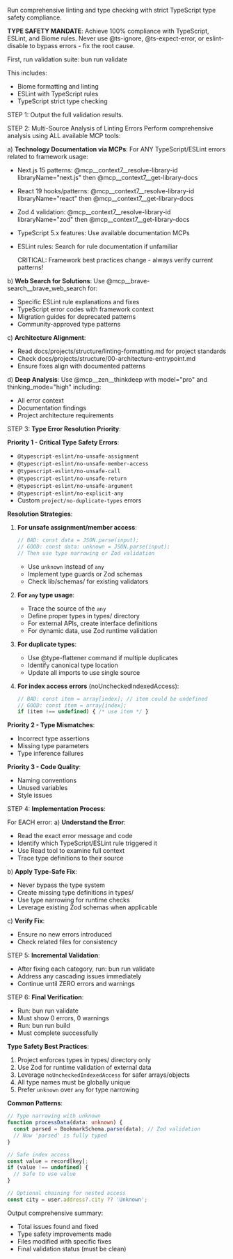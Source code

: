 Run comprehensive linting and type checking with strict TypeScript type safety compliance.

**TYPE SAFETY MANDATE**: Achieve 100% compliance with TypeScript, ESLint, and Biome rules. Never use @ts-ignore, @ts-expect-error, or eslint-disable to bypass errors - fix the root cause.

First, run validation suite: bun run validate

This includes:

- Biome formatting and linting
- ESLint with TypeScript rules
- TypeScript strict type checking

STEP 1: Output the full validation results.

STEP 2: Multi-Source Analysis of Linting Errors
Perform comprehensive analysis using ALL available MCP tools:

a) **Technology Documentation via MCPs**:
   For ANY TypeScript/ESLint errors related to framework usage:

- Next.js 15 patterns: @mcp__context7__resolve-library-id libraryName="next.js" then @mcp__context7__get-library-docs
- React 19 hooks/patterns: @mcp__context7__resolve-library-id libraryName="react" then @mcp__context7__get-library-docs
- Zod 4 validation: @mcp__context7__resolve-library-id libraryName="zod" then @mcp__context7__get-library-docs
- TypeScript 5.x features: Use available documentation MCPs
- ESLint rules: Search for rule documentation if unfamiliar

   CRITICAL: Framework best practices change - always verify current patterns!

b) **Web Search for Solutions**:
   Use @mcp__brave-search__brave_web_search for:

- Specific ESLint rule explanations and fixes
- TypeScript error codes with framework context
- Migration guides for deprecated patterns
- Community-approved type patterns

c) **Architecture Alignment**:

- Read docs/projects/structure/linting-formatting.md for project standards
- Check docs/projects/structure/00-architecture-entrypoint.md
- Ensure fixes align with documented patterns

d) **Deep Analysis**:
   Use @mcp__zen__thinkdeep with model="pro" and thinking_mode="high" including:

- All error context
- Documentation findings
- Project architecture requirements

STEP 3: **Type Error Resolution Priority**:

**Priority 1 - Critical Type Safety Errors**:

- `@typescript-eslint/no-unsafe-assignment`
- `@typescript-eslint/no-unsafe-member-access`
- `@typescript-eslint/no-unsafe-call`
- `@typescript-eslint/no-unsafe-return`
- `@typescript-eslint/no-unsafe-argument`
- `@typescript-eslint/no-explicit-any`
- Custom `project/no-duplicate-types` errors

**Resolution Strategies**:

1. **For unsafe assignment/member access**:
   ```typescript
   // BAD: const data = JSON.parse(input);
   // GOOD: const data: unknown = JSON.parse(input);
   // Then use type narrowing or Zod validation
   ```
   - Use `unknown` instead of `any`
   - Implement type guards or Zod schemas
   - Check lib/schemas/ for existing validators

2. **For `any` type usage**:
   - Trace the source of the `any`
   - Define proper types in types/ directory
   - For external APIs, create interface definitions
   - For dynamic data, use Zod runtime validation

3. **For duplicate types**:
   - Use @type-flattener command if multiple duplicates
   - Identify canonical type location
   - Update all imports to use single source

4. **For index access errors** (noUncheckedIndexedAccess):
   ```typescript
   // BAD: const item = array[index]; // item could be undefined
   // GOOD: const item = array[index];
   if (item !== undefined) { /* use item */ }
   ```

**Priority 2 - Type Mismatches**:

- Incorrect type assertions
- Missing type parameters
- Type inference failures

**Priority 3 - Code Quality**:

- Naming conventions
- Unused variables
- Style issues

STEP 4: **Implementation Process**:

For EACH error:
a) **Understand the Error**:

- Read the exact error message and code
- Identify which TypeScript/ESLint rule triggered it
- Use Read tool to examine full context
- Trace type definitions to their source

b) **Apply Type-Safe Fix**:

- Never bypass the type system
- Create missing type definitions in types/
- Use type narrowing for runtime checks
- Leverage existing Zod schemas when applicable

c) **Verify Fix**:

- Ensure no new errors introduced
- Check related files for consistency

STEP 5: **Incremental Validation**:

- After fixing each category, run: bun run validate
- Address any cascading issues immediately
- Continue until ZERO errors and warnings

STEP 6: **Final Verification**:

- Run: bun run validate
- Must show 0 errors, 0 warnings
- Run: bun run build
- Must complete successfully

**Type Safety Best Practices**:

1. Project enforces types in types/ directory only
2. Use Zod for runtime validation of external data
3. Leverage `noUncheckedIndexedAccess` for safer arrays/objects
4. All type names must be globally unique
5. Prefer `unknown` over `any` for type narrowing

**Common Patterns**:
```typescript
// Type narrowing with unknown
function processData(data: unknown) {
  const parsed = BookmarkSchema.parse(data); // Zod validation
  // Now 'parsed' is fully typed
}

// Safe index access
const value = record[key];
if (value !== undefined) {
  // Safe to use value
}

// Optional chaining for nested access
const city = user.address?.city ?? 'Unknown';
```

Output comprehensive summary:

- Total issues found and fixed
- Type safety improvements made
- Files modified with specific fixes
- Final validation status (must be clean)

